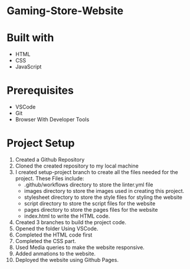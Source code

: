 # Gaming-Store-Website
# Built with
<ul>
<li>HTML</li>
<li>CSS</li>
<li>JavaScript</li>
</ul>

# Prerequisites
<ul>
<li>VSCode</li>
<li>Git</li>
<li>Browser With Developer Tools</li>
</ul>

# Project Setup
<ol>
<li>Created a Github Repository</li>
<li>Cloned the created repository to my local machine</li>
<li>I created setup-project branch to create all the files needed for the project. These Files include:
        <ul>
            <li>.github/workflows directory to store the linter.yml file</li>
            <li>images directory to store the images used in creating this project.</li>
            <li>stylesheet directory to store the style files for styling the website</li>
            <li>script directory to store the script files for the website</li>
            <li>pages directory to store the pages files for the website</li>
            <li>index.html to write the HTML code.</li>
        </ul>
<li>Created 3 branches to build the project code.</li>
<li>Opened the folder Using VSCode.</li>
<li>Completed the HTML code first</li>
<li>Completed the CSS part.</li>
<li>Used Media queries to make the website responsive.</li>
<li>Added anmations to the website.</li>
<li>Deployed the website using Github Pages.</li>
</ol>

